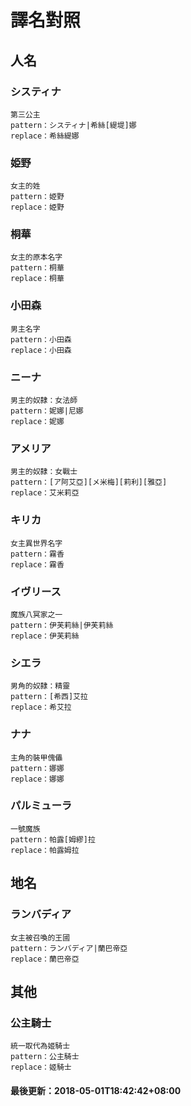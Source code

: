 # 譯名對照
 
## 人名
### システィナ
```
第三公主
pattern：システィナ|希絲[緹堤]娜
replace：希絲緹娜
```
### 姫野
```
女主的姓
pattern：姫野
replace：姫野
```
### 桐華
```
女主的原本名字
pattern：桐華
replace：桐華
```
### 小田森
```
男主名字
pattern：小田森
replace：小田森
```
### ニーナ
```
男主的奴隸：女法師
pattern：妮娜|尼娜
replace：妮娜
```
### アメリア
```
男主的奴隸：女戰士
pattern：[ア阿艾亞][メ米梅][莉利][雅亞]
replace：艾米莉亞
```
### キリカ
```
女主異世界名字
pattern：霧香
replace：霧香
```
### イヴリース
```
魔族八冥家之一
pattern：伊芙莉絲|伊芙莉絲
replace：伊芙莉絲
```
### シエラ
```
男角的奴隸：精靈
pattern：[希西]艾拉
replace：希艾拉
```
### ナナ
```
主角的裝甲傀儡
pattern：娜娜
replace：娜娜
```
### パルミューラ
```
一號魔族
pattern：帕露[姆繆]拉
replace：帕露姆拉
```
## 地名
### ランバディア
```
女主被召喚的王國
pattern：ランバディア|蘭巴帝亞
replace：蘭巴帝亞
```
## 其他
### 公主騎士
```
統一取代為姬騎士
pattern：公主騎士
replace：姬騎士
```
#### 最後更新：2018-05-01T18:42:42+08:00